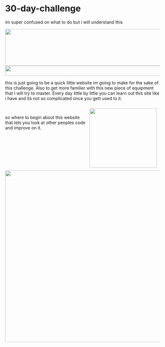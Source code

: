 # 30-day-challenge
im super confused on what to do but i will understand this

<html>
<body>
<div id="apDiv1"><img src="logo.png" width="1428" height="120" usemap="#Map" border="0" />
  <map name="Map" id="Map">
    <area shape="rect" coords="879,97,956,121" href="faqs.html" target="_top" alt="Faqs" />
    <area shape="rect" coords="645,99,847,119" href="hero_history.html" target="_top" alt="Hero History" />
    <area shape="rect" coords="392,97,614,119" href="famous_feats.html" target="_top" alt="Famous Feats" />
    <area shape="rect" coords="129,101,362,118" href="arch_enemies.html" target="_top" alt="Arch Enemies" />
    <area shape="rect" coords="4,99,101,117" href="index.html" target="_top" alt="Home Page" />
  </map>
</div>
<div id="apDiv2">
  <map name="Map2" id="Map2">
    <area shape="rect" coords="0,5,67,31" href="index.html" target="_right" alt="Home Page" />
    <area shape="rect" coords="89,5,244,27" href="arch_enemies.html" target="_top" alt="Arch Enemies" />
    <area shape="rect" coords="264,4,411,26" href="famous_feats.html" target="_top" alt="Famous Feats" />
    <area shape="rect" coords="434,5,569,28" href="hero_history.html" target="_top" alt="Hero History" />
    <area shape="rect" coords="590,5,643,29" href="faqs.html" target="_top" alt="Faqs" />
  </map>
<img src="githubfooter.jpg" width="1422" height="33" usemap="#Map3" border="0" />
<map name="Map3" id="Map3">
  <area shape="rect" coords="4,6,95,29" href="index.html" target="_top" alt="Home" />
  <area shape="rect" coords="126,6,363,28" href="arch_enemies.html" target="_top" alt="Arch Enemies " />
  <area shape="rect" coords="384,6,612,29" href="famous_feats.html" target="_top" />
  <area shape="rect" coords="640,5,847,31" href="hero_history.html" target="_top" alt="Hero History" />
  <area shape="rect" coords="880,5,952,29" href="faqs.html" target="_top" alt="Faqs" />
</map>
</div>
<div id="apDiv3">
  <p>this is just going to be a quick little website im going to make for the sake of this challenge. Also to get more familier with this new piece of equipment that I will try to master. Every day little by little you can learn out this site like i have and its not so complicated once you gett used to it.</p>
  <p><img src="logo.png" hspace="10" vspace="10" align="right" width="219" height="193" /><br />
 </p>
  <p>so where to begin about this website that lets you look at other peoples code and improve on it.<br/>
   </p>
</div>
<div id="apDiv4"><img src="home_image.jpg" width="600" height="560" /></div>
</body>
</html>
